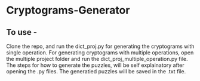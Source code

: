 # Cryptograms-Generator
## To use - 
Clone the repo, and run the dict_proj.py for generating the cryptograms with single operation. 
For generating cryptograms with multiple operations, open the multiple project folder and run the dict_proj_multiple_operation.py file. 
The steps for how to generate the puzzles, will be self explainatory after opening the .py files.
The generatied puzzles will be saved in the .txt file. 
